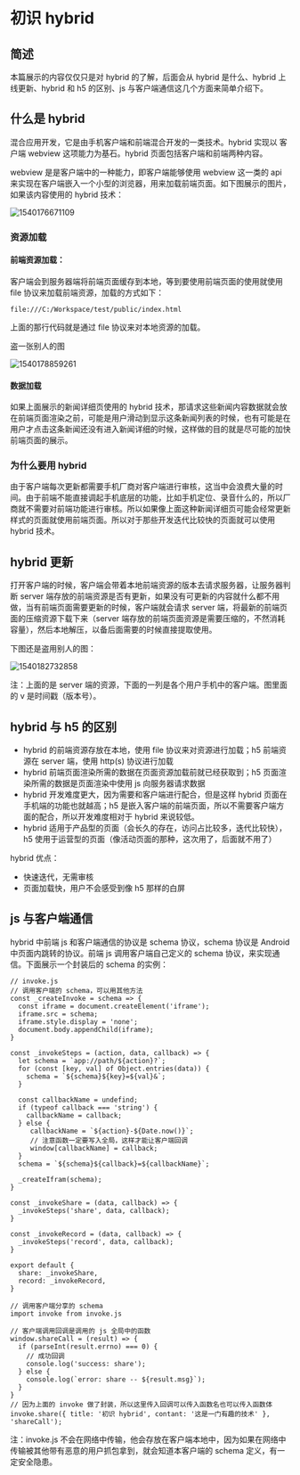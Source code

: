 # 初识 hybrid

## 简述

本篇展示的内容仅仅只是对 hybrid 的了解，后面会从 hybrid 是什么、hybrid 上线更新、hybrid 和 h5 的区别、js 与客户端通信这几个方面来简单介绍下。

## 什么是 hybrid

混合应用开发，它是由手机客户端和前端混合开发的一类技术。hybrid 实现以 客户端 webview 这项能力为基石。hybrid 页面包括客户端和前端两种内容。

webview 是是客户端中的一种能力，即客户端能够使用 webview 这一类的 api 来实现在客户端嵌入一个小型的浏览器，用来加载前端页面。如下图展示的图片，如果该内容使用的 hybrid 技术：

![1540176671109](https://github.com/duanyuanping/True-in-Hong/blob/master/static/1540176671109.png)

### 资源加载

#### 前端资源加载：

客户端会到服务器端将前端页面缓存到本地，等到要使用前端页面的使用就使用 file 协议来加载前端资源，加载的方式如下：

```
file:///C:/Workspace/test/public/index.html
```

上面的那行代码就是通过 file 协议来对本地资源的加载。

盗一张别人的图

![1540178859261](https://github.com/duanyuanping/True-in-Hong/blob/master/static/1540178859261.png)

#### 数据加载

如果上面展示的新闻详细页使用的 hybrid 技术，那请求这些新闻内容数据就会放在前端页面渲染之前，可能是用户滑动到显示这条新闻列表的时候，也有可能是在用户才点击这条新闻还没有进入新闻详细的时候，这样做的目的就是尽可能的加快前端页面的展示。

### 为什么要用 hybrid

由于客户端每次更新都需要手机厂商对客户端进行审核，这当中会浪费大量的时间。由于前端不能直接调起手机底层的功能，比如手机定位、录音什么的，所以厂商就不需要对前端功能进行审核。所以如果像上面这种新闻详细页可能会经常更新样式的页面就使用前端页面。所以对于那些开发迭代比较快的页面就可以使用 hybrid 技术。

## hybrid 更新

打开客户端的时候，客户端会带着本地前端资源的版本去请求服务器，让服务器判断 server 端存放的前端资源是否有更新，如果没有可更新的内容就什么都不用做，当有前端页面需要更新的时候，客户端就会请求 server 端，将最新的前端页面的压缩资源下载下来（server 端存放的前端页面资源是需要压缩的，不然消耗容量），然后本地解压，以备后面需要的时候直接提取使用。

下图还是盗用别人的图：

![1540182732858](https://github.com/duanyuanping/True-in-Hong/blob/master/static/1540182732858.png)

注：上面的是 server 端的资源，下面的一列是各个用户手机中的客户端。图里面的  v 是时间戳（版本号）。

## hybrid 与 h5 的区别

- hybrid 的前端资源存放在本地，使用 file 协议来对资源进行加载；h5 前端资源在 server 端，使用 http(s) 协议进行加载
- hybrid 前端页面渲染所需的数据在页面资源加载前就已经获取到；h5 页面渲染所需的数据是页面渲染中使用 js 向服务器请求数据
- hybrid 开发难度更大，因为需要和客户端进行配合，但是这样 hybrid 页面在手机端的功能也就越高；h5 是嵌入客户端的前端页面，所以不需要客户端方面的配合，所以开发难度相对于 hybrid 来说较低。
- hybrid 适用于产品型的页面（会长久的存在，访问占比较多，迭代比较快），h5 使用于运营型的页面（像活动页面的那种，这次用了，后面就不用了）

hybrid 优点：

- 快速迭代，无需审核
- 页面加载快，用户不会感受到像 h5 那样的白屏

## js 与客户端通信

hybrid 中前端 js 和客户端通信的协议是 schema 协议，schema 协议是 Android 中页面内跳转的协议。前端 js 调用客户端自己定义的 schema 协议，来实现通信。下面展示一个封装后的 schema 的实例：

```
// invoke.js
// 调用客户端的 schema，可以用其他方法
const _createInvoke = schema => {
  const iframe = document.createElement('iframe');
  iframe.src = schema;
  iframe.style.display = 'none';
  document.body.appendChild(iframe);
}

const _invokeSteps = (action, data, callback) => {
  let schema = `app://path/${action}?`;
  for (const [key, val] of Object.entries(data)) {
    schema = `${schema}${key}=${val}&`;
  }

  const callbackName = undefind;
  if (typeof callback === 'string') {
    callbackName = callback;
  } else {
  	 callbackName = `${action}-${Date.now()}`;
  	 // 注意函数一定要写入全局，这样才能让客户端回调
  	 window[callbackName] = callback;
  }
  schema = `${schema}${callback}=${callbackName}`;
  
  _createIfram(schema);
}

const _invokeShare = (data, callback) => {
  _invokeSteps('share', data, callback);
}

const _invokeRecord = (data, callback) => {
  _invokeSteps('record', data, callback);
}

export default {
  share: _invokeShare,
  record: _invokeRecord,
}
```

```
// 调用客户端分享的 schema 
import invoke from invoke.js

// 客户端调用回调是调用的 js 全局中的函数
window.shareCall = (result) => {
  if (parseInt(result.errno) === 0) {
    // 成功回调
    console.log('success: share');
  } else {
    console.log(`error: share -- ${result.msg}`);
  }
}
// 因为上面的 invoke 做了封装，所以这里传入回调可以传入函数名也可以传入函数体
invoke.share({ title: '初识 hybrid', contant: '这是一门有趣的技术' }, 'shareCall');
```

注：invoke.js 不会在网络中传输，他会存放在客户端本地中，因为如果在网络中传输被其他带有恶意的用户抓包拿到，就会知道本客户端的 schema 定义，有一定安全隐患。